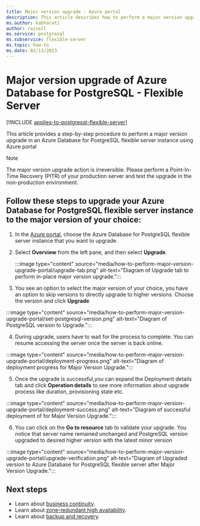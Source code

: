 ```yaml
---
title: Major version upgrade - Azure portal
description: This article describes how to perform a major version upgrade in Azure Database for PostgreSQL - Flexible Server through the Azure portal.
ms.author: kabharati
author: rajsell
ms.service: postgresql
ms.subservice: flexible-server
ms.topic: how-to
ms.date: 02/13/2023
---
```


# Major version upgrade of Azure Database for PostgreSQL - Flexible Server

[!INCLUDE [applies-to-postgresql-flexible-server](../includes/applies-to-postgresql-flexible-server.md)]

This article provides a step-by-step procedure to perform a major version upgrade in an Azure Database for PostgreSQL flexible server instance using Azure portal

> [!NOTE]  
> The major version upgrade action is irreversible. Please perform a Point-In-Time Recovery (PITR) of your production server and test the upgrade in the non-production environment.

## Follow these steps to upgrade your Azure Database for PostgreSQL flexible server instance to the major version of your choice:



1. In the [Azure portal](https://portal.azure.com/), choose the Azure Database for PostgreSQL flexible server instance that you want to upgrade.

2. Select **Overview** from the left pane, and then select **Upgrade**.
   
   :::image type="content" source="media/how-to-perform-major-version-upgrade-portal/upgrade-tab.png" alt-text="Diagram of Upgrade tab to perform in-place major version upgrade.":::


3. You see an option to select the major version of your choice, you have an option to skip versions to directly upgrade to higher versions. Choose the version and click **Upgrade** 

:::image type="content" source="media/how-to-perform-major-version-upgrade-portal/set-postgresql-version.png" alt-text="Diagram of PostgreSQL version to Upgrade."::: 


4. During upgrade, users have to wait for the process to complete. You can resume accessing the server once the server is back online.

:::image type="content" source="media/how-to-perform-major-version-upgrade-portal/deployment-progress.png" alt-text="Diagram of deployment progress for Major Version Upgrade.":::


5. Once the upgrade is successful,you can expand the Deployment details tab and click **Operation details** to see more information about upgrade process like duration, provisioning state etc.


:::image type="content" source="media/how-to-perform-major-version-upgrade-portal/deployment-success.png" alt-text="Diagram of successful deployment of for Major Version Upgrade.":::
 

6. You can click on the **Go to resource** tab to validate your upgrade. You notice that server name remained unchanged and PostgreSQL version upgraded to desired higher version with the latest minor version


:::image type="content" source="media/how-to-perform-major-version-upgrade-portal/upgrade-verification.png" alt-text="Diagram of Upgraded version to Azure Database for PostgreSQL flexible server after Major Version Upgrade.":::

## Next steps

- Learn about [business continuity](./concepts-business-continuity.md).
- Learn about [zone-redundant high availability](./concepts-high-availability.md).
- Learn about [backup and recovery](./concepts-backup-restore.md).
